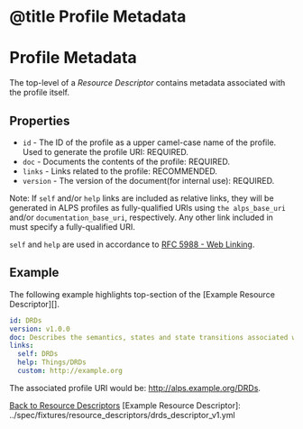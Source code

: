 # @title Profile Metadata
# Profile Metadata
The top-level of a _Resource Descriptor_ contains metadata associated with the profile itself.

## Properties
* `id` - The ID of the profile as a upper camel-case name of the profile. Used to generate the profile URI: REQUIRED.
* `doc` - Documents the contents of the profile: REQUIRED.
* `links` - Links related to the profile: RECOMMENDED. 
* `version` - The version of the document(for internal use): REQUIRED.

Note: If `self` and/or `help` links are included as relative links, they will be generated in ALPS profiles as
fully-qualified URIs using `the alps_base_uri` and/or `documentation_base_uri`, respectively. Any other link included
in must specify a fully-qualified URI.

`self` and `help` are used in accordance to [RFC 5988 - Web Linking](http://tools.ietf.org/html/rfc5988).

## Example
The following example highlights top-section of the [Example Resource Descriptor][]. 

```yaml
id: DRDs
version: v1.0.0
doc: Describes the semantics, states and state transitions associated with DRDs.
links:
  self: DRDs
  help: Things/DRDs
  custom: http://example.org
```

The associated profile URI would be: http://alps.example.org/DRDs.

[Back to Resource Descriptors](resource_descriptors.md)
[Example Resource Descriptor]: ../spec/fixtures/resource_descriptors/drds_descriptor_v1.yml
